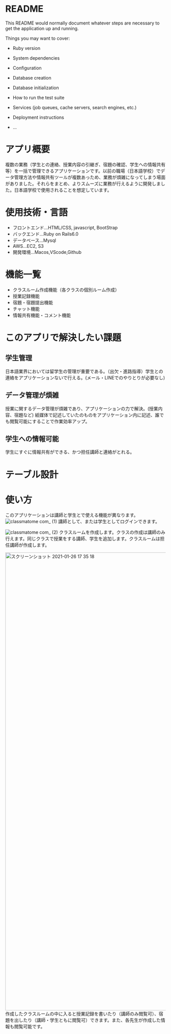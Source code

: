 # README

This README would normally document whatever steps are necessary to get the
application up and running.

Things you may want to cover:

* Ruby version

* System dependencies

* Configuration

* Database creation

* Database initialization

* How to run the test suite

* Services (job queues, cache servers, search engines, etc.)

* Deployment instructions

* ...

# アプリ概要
複数の業務（学生との連絡、授業内容の引継ぎ、宿題の確認、学生への情報共有等）を一括で管理できるアプリケーションです。以前の職場（日本語学校）でデータ管理方法や情報共有ツールが複数あっため、業務が煩雑になってしまう場面がありました。それらをまとめ、よりスムーズに業務が行えるように開発しました。日本語学校で使用されることを想定しています。

# 使用技術・言語
- フロントエンド…HTML/CSS, javascript, BootStrap
- バックエンド…Ruby on Rails6.0
- データベース…Mysql
- AWS…EC2, S3
- 開発環境…Macos,VScode,Github

# 機能一覧
- クラスルーム作成機能（各クラスの個別ルーム作成）
- 授業記録機能
- 宿題・宿題提出機能
- チャット機能
- 情報共有機能・コメント機能

# このアプリで解決したい課題

## 学生管理
日本語業界においては留学生の管理が重要である。（出欠・進路指導）学生との連絡をアプリケーションないで行える。(メール・LINEでのやりとりが必要なし)
## データ管理が煩雑
授業に関するデータ管理が煩雑であり、アプリケーションの力で解決。(授業内容、宿題など)
紙媒体で記述していたのものをアプリケーション内に記述、誰でも閲覧可能にすることで作業効率アップ。

## 学生への情報可能
学生にすぐに情報共有ができる、かつ担任講師と連絡がとれる。

# テーブル設計


# 使い方
このアプリケーションは講師と学生とで使える機能が異なります。
![classmatome com_ (1)](https://user-images.githubusercontent.com/69580714/105803010-d15fe300-5fdf-11eb-8300-42eb38403b8d.png)
講師として、または学生としてログインできます。

![classmatome com_ (2)](https://user-images.githubusercontent.com/69580714/105806488-70d4a400-5fe7-11eb-814e-d4dee5a724fa.png)
クラスルームを作成します。クラスの作成は講師のみ行えます。同じクラスで授業をする講師、学生を追加します。クラスルームは担任講師が作成します。

<img width="1437" alt="スクリーンショット 2021-01-26 17 35 18" src="https://user-images.githubusercontent.com/69580714/105823089-1431b300-6000-11eb-8945-dc1d4928d2b0.png">
作成したクラスルームの中に入ると授業記録を書いたり（講師のみ閲覧可）、宿題を出したり（講師・学生ともに閲覧可）できます。また、各先生が作成した情報も閲覧可能です。



<!-- # テーブル設計

## teachers テーブル
| Column          | Type    | Options     |
| --------------- | ------- | ----------- |
| employee_number | integer | null: false |
| status_id       | integer | null: false |
| last_name       | string  | null: false |
| first_name      | string  | null: false |
| last_name_k     | string  | null: false |
| first_name_k    | string  | null: false |
| image           | string  | null: false |
| email           | string  | null: false |
| password        | string  | null: false |
| nickname        | string  | null: false |
### Association
- has_many :classroom_teachers
- has_many :classrooms, through: :classroom_teachers
- has_many :informations
- has_many :inquiries
- has_many :chatrooms
- has_many :take_overs
- has_many :homeworks


## students テーブル
| Column         | Type    | Options     |
| -------------- | ------- | ----------- |
| student_number | integer | null: false |
| name           | string  | null: false |
| name_k         | string  | null: false |
| nickname       | string  | null: false |
| image          | string  | null: false |
| email          | string  | null: false |
| password       | string  | null: false |
| birthday       | date    | null: false |
### Association
- has_many :classroom_students
- has_many :classrooms, through: :classroom_students
- has_many :inquiries
- has_many :chatrooms
- has_many :submissions

## informations テーブル
| Column   | Type    | Options     |
| -------- | ------- | ----------- |
| title    | string  | null: false |
| genre_id | integer | null: false |
| content  | text    | null: false |
### Association
- belongs_to :teacher
- has_many :inquiries

## inquiries テーブル
| Column   | Type    | Options     |
| -------- | ------- | ----------- |
| content  | text    | null: false |
### Association
- belongs_to :information
- belongs_to :teacher, optional: true
- belongs_to :student, optional: true

## classrooms テーブル
| Column     | Type   | Options     |
| ---------- | ------ | ----------- |
| name       | string | null: false |
| year_month | date   | null: false |
### Association
- has_many :classroom_teachers, dependent: :destroy
- has_many :classroom_students, dependent: :destroy
- has_many :teachers, through: :classroom_teachers
- has_many :students, through: :classroom_students
- has_many :chatrooms
- has_many :take_overs
- has_many :homeworks

## chatrooms テーブル
### Association
- belongs_to :teacher
- belongs_to :student
- belongs_to :classroom
- has_many :chats

## chats テーブル
| Column    | Type    | Options     |
| --------- | ------- | ----------- |
| text      | text    | null: false |
| judgement | integer | null: false |
### Association
- belongs_to :chatroom

## take_overs テーブル
| Column     | Type     | Options     |
| ---------- | -------- | ----------- |
| start_time | datetime | null: false |
| content    | text     | null: false |
| detail     | text     | null: false |
| appearance | text     | null: false |
| judgement  | integer  | null: false |
### Association
- belongs_to :classroom
- belongs_to :teacher

## homeworks テーブル
| Column     | Type     | Options     |
| ---------- | -------- | ----------- |
| start_time | datetime | null: false |
| content    | text     | null: false |
| judgement  | integer  | null: false |
### Association
- belongs_to :classroom
- belongs_to :teacher
- has_many :submissions
- has_one_attached :file

## submissions テーブル
| Column     | Type     | Options     |
| ---------- | -------- | ----------- |
| start_time | datetime | null: false |
| content    | text     | null: false |
| judgement  | integer  | null: false |
### Association
- belongs_to :homework
- belongs_to :student -->
